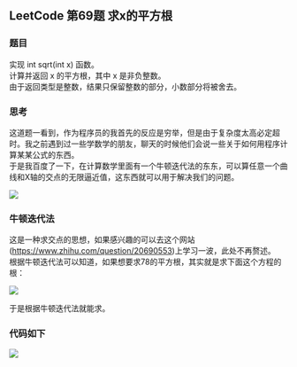 ## LeetCode 第69题 求x的平方根

### 题目
实现 int sqrt(int x) 函数。  
计算并返回 x 的平方根，其中 x 是非负整数。  
由于返回类型是整数，结果只保留整数的部分，小数部分将被舍去。  

### 思考
这道题一看到，作为程序员的我首先的反应是穷举，但是由于复杂度太高必定超时。我之前遇到过一些学数学的朋友，聊天的时候他们会说一些关于如何用程序计算某某公式的东西。  
于是我百度了一下，在计算数学里面有一个牛顿迭代法的东东，可以算任意一个曲线和X轴的交点的无限逼近值，这东西就可以用于解决我们的问题。

  ![](https://swapp-images.oss-cn-hangzhou.aliyuncs.com/user-head-img/20171002/00642d519b0915066968ee1456bc2d9ab.png)


### 牛顿迭代法
这是一种求交点的思想，如果感兴趣的可以去这个网站(https://www.zhihu.com/question/20690553)上学习一波，此处不再赘述。  
根据牛顿迭代法可以知道，如果想要求78的平方根，其实就是求下面这个方程的根：

 ![](https://swapp-images.oss-cn-hangzhou.aliyuncs.com/user-head-img/20171002/00642d519b0915066968ee1456bc2d9aa.png)

于是根据牛顿迭代法就能求。

### 代码如下
![](https://swapp-images.oss-cn-hangzhou.aliyuncs.com/user-head-img/20170801/20170801%3A018caacc013fa75dc54acafefe8acfd00.png)

